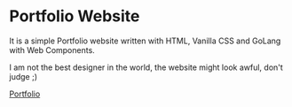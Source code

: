 # Portfolio Website

It is a simple Portfolio website written with HTML, Vanilla CSS and GoLang with Web Components.

I am not the best designer in the world, the website might look awful, don't judge ;)

[Portfolio](https://portfolio.noxu.dev/)
